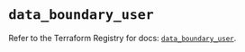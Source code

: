 # `data_boundary_user`

Refer to the Terraform Registry for docs: [`data_boundary_user`](https://registry.terraform.io/providers/hashicorp/boundary/1.3.0/docs/data-sources/user).
